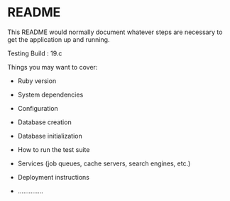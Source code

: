 # README

This README would normally document whatever steps are necessary to get the
application up and running.

Testing Build : 19.c

Things you may want to cover:

* Ruby version

* System dependencies

* Configuration

* Database creation

* Database initialization

* How to run the test suite

* Services (job queues, cache servers, search engines, etc.)

* Deployment instructions

* ..............
